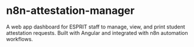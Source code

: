 # n8n-attestation-manager
A web app dashboard for ESPRIT staff to manage, view, and print student attestation requests. Built with Angular and integrated with n8n automation workflows.
